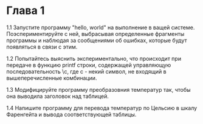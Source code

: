 # Глава 1

1.1 Запустите программу "hello, world" на выполнение в ващей системе. Поэспериментируйте с ней, выбрасывая определенные фрагменты программы и наблюдая за сообщениями об ошибках, которые будут появляться в связи с этим.

1.2 Попытайтесь выяснить экспериментально, что происходит при передаче в функцию printf строки, содержащей управляющую последовательность \с, где с - некий символ, не входящий в вышеперечисленные комбинации.

1.3 Модифицируйте программу преобразовния температур так, чтобы она выводила заголовок над таблицей.

1.4 Напишите программу для перевода температур по Цельсию в шкалу Фаренгейта и вывода соответствующей таблицы. 